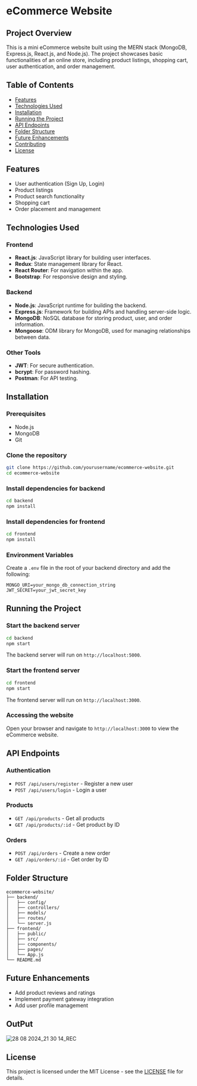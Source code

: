 # eCommerce Website

## Project Overview
This is a mini eCommerce website built using the MERN stack (MongoDB, Express.js, React.js, and Node.js). The project showcases basic functionalities of an online store, including product listings, shopping cart, user authentication, and order management.

## Table of Contents
- [Features](#features)
- [Technologies Used](#technologies-used)
- [Installation](#installation)
- [Running the Project](#running-the-project)
- [API Endpoints](#api-endpoints)
- [Folder Structure](#folder-structure)
- [Future Enhancements](#future-enhancements)
- [Contributing](#contributing)
- [License](#license)

## Features
- User authentication (Sign Up, Login)
- Product listings
- Product search functionality
- Shopping cart
- Order placement and management

## Technologies Used

### Frontend
- **React.js**: JavaScript library for building user interfaces.
- **Redux**: State management library for React.
- **React Router**: For navigation within the app.
- **Bootstrap**: For responsive design and styling.

### Backend
- **Node.js**: JavaScript runtime for building the backend.
- **Express.js**: Framework for building APIs and handling server-side logic.
- **MongoDB**: NoSQL database for storing product, user, and order information.
- **Mongoose**: ODM library for MongoDB, used for managing relationships between data.

### Other Tools
- **JWT**: For secure authentication.
- **bcrypt**: For password hashing.
- **Postman**: For API testing.

## Installation

### Prerequisites
- Node.js
- MongoDB
- Git

### Clone the repository
```bash
git clone https://github.com/yourusername/ecommerce-website.git
cd ecommerce-website
```

### Install dependencies for backend
```bash
cd backend
npm install
```

### Install dependencies for frontend
```bash
cd frontend
npm install
```

### Environment Variables
Create a `.env` file in the root of your backend directory and add the following:
```
MONGO_URI=your_mongo_db_connection_string
JWT_SECRET=your_jwt_secret_key
```

## Running the Project

### Start the backend server
```bash
cd backend
npm start
```
The backend server will run on `http://localhost:5000`.

### Start the frontend server
```bash
cd frontend
npm start
```
The frontend server will run on `http://localhost:3000`.

### Accessing the website
Open your browser and navigate to `http://localhost:3000` to view the eCommerce website.

## API Endpoints

### Authentication
- `POST /api/users/register` - Register a new user
- `POST /api/users/login` - Login a user

### Products
- `GET /api/products` - Get all products
- `GET /api/products/:id` - Get product by ID

### Orders
- `POST /api/orders` - Create a new order
- `GET /api/orders/:id` - Get order by ID

## Folder Structure
```
ecommerce-website/
├── backend/
│   ├── config/
│   ├── controllers/
│   ├── models/
│   ├── routes/
│   └── server.js
├── frontend/
│   ├── public/
│   ├── src/
│   ├── components/
│   ├── pages/
│   └── App.js
└── README.md
```

## Future Enhancements
- Add product reviews and ratings
- Implement payment gateway integration
- Add user profile management

##  OutPut
![28 08 2024_21 30 14_REC](https://github.com/user-attachments/assets/b3343d98-1a64-4339-8deb-1ef48eb3d05d)

## License
This project is licensed under the MIT License - see the [LICENSE](LICENSE) file for details.
